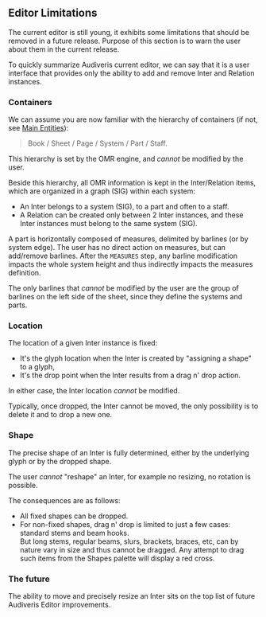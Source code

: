 ---
---
## Editor Limitations

The current editor is still young, it exhibits some limitations that should be removed in a future
release.
Purpose of this section is to warn the user about them in the current release.

To quickly summarize Audiveris current editor, we can say that it is a user interface that provides
only the ability to add and remove Inter and Relation instances.

### Containers

We can assume you are now familiar with the  hierarchy of containers
(if not, see [Main Entities](../main/entities.md)):

> Book / Sheet / Page / System / Part / Staff.

This hierarchy is set by the OMR engine, and _cannot_ be modified by the user.

Beside this hierarchy, all OMR information is kept in the Inter/Relation items, which are organized
in a graph (SIG) within each system:

* An Inter belongs to a system (SIG), to a part and often to a staff.
* A Relation can be created only between 2 Inter instances, and these Inter instances must belong to
the same system (SIG).

A part is horizontally composed of measures, delimited by barlines (or by system edge).
The user has no direct action on measures, but can add/remove barlines.
After the `MEASURES` step, any barline modification impacts the whole system height and thus
indirectly impacts the measures definition.

The only barlines that _cannot_ be modified by the user are the group of barlines on the left side
of the sheet, since they define the systems and parts.

### Location

The location of a given Inter instance is fixed:

* It's the glyph location when the Inter is created by "assigning a shape" to a glyph,
* It's the drop point when the Inter results from a drag n' drop action.

In either case, the Inter location _cannot_ be modified.

Typically, once dropped, the Inter cannot be moved, the only possibility is to delete it and
to drop a new one.

### Shape

The precise shape of an Inter is fully determined, either by the underlying glyph or by the dropped
shape.

The user _cannot_ "reshape" an Inter, for example no resizing, no rotation is possible.

The consequences are as follows:

* All fixed shapes can be dropped.
* For non-fixed shapes, drag n' drop is limited to just a few cases: standard stems and beam hooks.  
But long stems, regular beams, slurs, brackets, braces, etc, can by nature vary in size and thus
cannot be dragged.
Any attempt to drag such items from the Shapes palette will display a red cross.

### The future

The ability to move and precisely resize an Inter sits on the top list of future Audiveris Editor
improvements.
